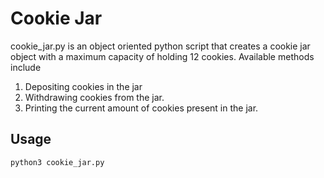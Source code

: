 # Cookie Jar

cookie_jar.py is an object oriented python script that creates a cookie jar object with a maximum capacity of holding 12 cookies.
Available methods include
1. Depositing cookies in the jar
2. Withdrawing cookies from the jar.
3. Printing the current amount of cookies present in the jar. 



## Usage
```python
python3 cookie_jar.py
```